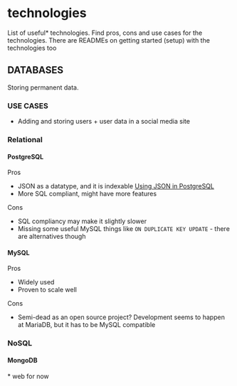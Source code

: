 # technologies
List of useful* technologies. Find pros, cons and use cases for the technologies. There are READMEs on getting started (setup) with the technologies too


## DATABASES
Storing permanent data. 

### USE CASES
- Adding and storing users + user data in a social media site

### Relational

#### PostgreSQL

Pros
- JSON as a datatype, and it is indexable [Using JSON in PostgreSQL](https://blog.codeship.com/unleash-the-power-of-storing-json-in-postgres/)
- More SQL compliant, might have more features

Cons
- SQL compliancy may make it slightly slower
- Missing some useful MySQL things like `ON DUPLICATE KEY UPDATE` - there are alternatives though

#### MySQL
Pros
- Widely used
- Proven to scale well

Cons
- Semi-dead as an open source project? Development seems to happen at MariaDB, but it has to be MySQL compatible

### NoSQL

#### MongoDB


\* web for now
